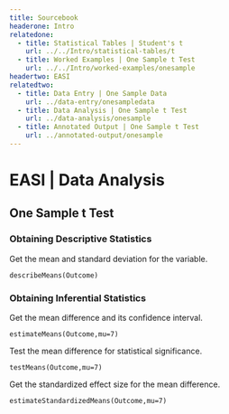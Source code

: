 ```yaml
---
title: Sourcebook
headerone: Intro
relatedone:
  - title: Statistical Tables | Student's t
    url: ../../Intro/statistical-tables/t
  - title: Worked Examples | One Sample t Test
    url: ../../Intro/worked-examples/onesample
headertwo: EASI
relatedtwo:
  - title: Data Entry | One Sample Data
    url: ../data-entry/onesampledata
  - title: Data Analysis | One Sample t Test
    url: ../data-analysis/onesample
  - title: Annotated Output | One Sample t Test
    url: ../annotated-output/onesample
---
```


# EASI | Data Analysis

## One Sample t Test

### Obtaining Descriptive Statistics

Get the mean and standard deviation for the variable.

```{r}
describeMeans(Outcome)
```

### Obtaining Inferential Statistics

Get the mean difference and its confidence interval.

```{r}
estimateMeans(Outcome,mu=7)
```

Test the mean difference for statistical significance.

```{r}
testMeans(Outcome,mu=7)
```

Get the standardized effect size for the mean difference.

```{r}
estimateStandardizedMeans(Outcome,mu=7)
```
